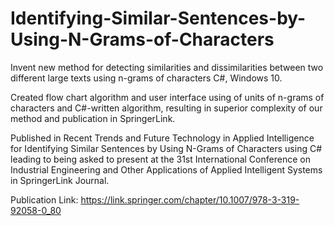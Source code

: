 # Identifying-Similar-Sentences-by-Using-N-Grams-of-Characters
Invent new method for detecting similarities and dissimilarities between two different large texts using n-grams of characters C#, Windows 10.

Created flow chart algorithm and user interface using of units of n-grams of characters and C#-written algorithm, resulting in superior complexity of our method and publication in SpringerLink.

Published in Recent Trends and Future Technology in Applied Intelligence for Identifying Similar Sentences by Using N-Grams of Characters using C# leading to being asked to present at the 31st International Conference on Industrial Engineering and Other Applications of Applied Intelligent Systems in SpringerLink Journal.

Publication Link: https://link.springer.com/chapter/10.1007/978-3-319-92058-0_80
